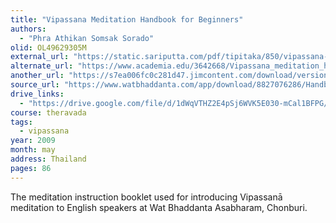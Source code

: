 ```yaml
---
title: "Vipassana Meditation Handbook for Beginners"
authors:
  - "Phra Athikan Somsak Sorado"
olid: OL49629305M
external_url: "https://static.sariputta.com/pdf/tipitaka/850/vipassana-meditation-handbookpdf.pdf"
alternate_url: "https://www.academia.edu/3642668/Vipassana_meditation_handbook"
another_url: "https://s7ea006fc0c281d47.jimcontent.com/download/version/1504544421/module/8827076286/name/Handbook%20of%20Vipassana%20Meditation.pdf"
source_url: "https://www.watbhaddanta.com/app/download/8827076286/Handbook+of+Vipassana+Meditation.pdf"
drive_links:
  - "https://drive.google.com/file/d/1dWqVTHZ2E4pSj6WVK5E030-mCal1BFPG/view?usp=drivesdk"
course: theravada
tags:
  - vipassana
year: 2009
month: may
address: Thailand
pages: 86
---
```


The meditation instruction booklet used for introducing Vipassanā meditation to English speakers at Wat Bhaddanta Asabharam, Chonburi.
